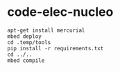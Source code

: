 # code-elec-nucleo
 
```
apt-get install mercurial
mbed deploy
cd .temp/tools
pip install -r requirements.txt
cd ../..
mbed compile
```
